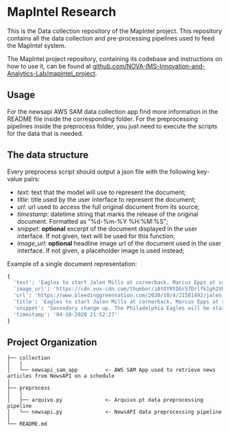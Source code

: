 # MapIntel Research

This is the Data collection repository of the MapIntel project. This repository contains all the data collection and pre-processing pipelines used to feed the MapIntel system.

The MapIntel project repository, containing its codebase and instructions on how to use it, can be found at [github.com/NOVA-IMS-Innovation-and-Analytics-Lab/mapintel_project](https://github.com/NOVA-IMS-Innovation-and-Analytics-Lab/mapintel_project).

## Usage
For the newsapi AWS SAM data collection app find more information in the README file inside the corresponding folder.
For the preprocessing pipelines inside the preprocess folder, you just need to execute the scripts for the data that is needed.

## The data structure
Every preprocess script should output a json file with the following key-value pairs:
- *text*: text that the model will use to represent the document;
- *title*: title used by the user interface to represent the document;
- *url*: url used to access the full original document from its source;
- *timestamp*: datetime string that marks the release of the original document. Formatted as "%d-%m-%Y %H:%M:%S";
- *snippet*: **optional** excerpt of the document displayed in the user interface. If not given, text will be used for this function;
- *image_url*: **optional** headline image url of the document used in the user interface. If not given, a placeholder image is used instead;

Example of a single document representation:
``` python
{
  'text': 'Eagles to start Jalen Mills at cornerback, Marcus Epps at safety against 49ers | Report - Bleeding Green Nation Secondary change up. The Philadelphia Eagles will be starting Jalen Mills at cornerback and Marcus Epps at safety in their Week 4 game against the San Francisco 49ers, according to one report:#Eagles lineup changes, pe',
  'image_url': 'https://cdn.vox-cdn.com/thumbor/zAtOYRtDGrSfDrlfk1gh2VHHAjQ=/0x167:1883x1153/fit-in/1200x630/cdn.vox-cdn.com/uploads/chorus_asset/file/20098871/usa_today_13755700.jpg',
  'url': 'https://www.bleedinggreennation.com/2020/10/4/21501492/jalen-mills-eagles-vs-49ers-cornerback-safety-marcus-epps-kvon-wallace-philadelphia-nfl-news-game',
  'title': 'Eagles to start Jalen Mills at cornerback, Marcus Epps at safety against 49ers | Report - Bleeding Green Nation',
  'snippet': 'Secondary change up. The Philadelphia Eagles will be starting Jalen Mills at cornerback and Marcus Epps at safety in their Week 4 game against the San Francisco 49ers, according to one report:#Eagles lineup changes, pe',
  'timestamp': '04-10-2020 21:52:27'
}
```

## Project Organization

    ├── collection
    │   │
    │   └── newsapi_sam_app         <- AWS SAM App used to retrieve news articles from NewsAPI on a schedule
    │
    ├── preprocess
    │   │
    │   ├── arquivo.py              <- Arquivo.pt data preprocessing pipeline
    │   └── newsapi.py              <- NewsAPI data preprocessing pipeline
    │
    └── README.md

